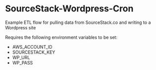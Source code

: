 # SourceStack-Wordpress-Cron
Example ETL flow for pulling data from SourceStack.co and writing to a Wordpress site


Requires the following environment variables to be set:

- AWS_ACCOUNT_ID
- SOURCESTACK_KEY
- WP_URL
- WP_PASS
